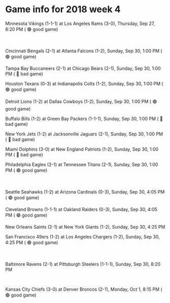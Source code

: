 # Game info for 2018 week 4

Minnesota Vikings (1-1-1) at Los Angeles Rams (3-0), Thursday, Sep 27, 8:20 PM (	:green_circle: good game)


<br/>

Cincinnati Bengals (2-1) at Atlanta Falcons (1-2), Sunday, Sep 30, 1:00 PM (	:green_circle: good game)

Tampa Bay Buccaneers (2-1) at Chicago Bears (2-1), Sunday, Sep 30, 1:00 PM (	:red_circle: bad game)

Houston Texans (0-3) at Indianapolis Colts (1-2), Sunday, Sep 30, 1:00 PM (	:green_circle: good game)

Detroit Lions (1-2) at Dallas Cowboys (1-2), Sunday, Sep 30, 1:00 PM (	:green_circle: good game)

Buffalo Bills (1-2) at Green Bay Packers (1-1-1), Sunday, Sep 30, 1:00 PM (	:red_circle: bad game)

New York Jets (1-2) at Jacksonville Jaguars (2-1), Sunday, Sep 30, 1:00 PM (	:red_circle: bad game)

Miami Dolphins (3-0) at New England Patriots (1-2), Sunday, Sep 30, 1:00 PM (	:red_circle: bad game)

Philadelphia Eagles (2-1) at Tennessee Titans (2-1), Sunday, Sep 30, 1:00 PM (	:green_circle: good game)


<br/>

Seattle Seahawks (1-2) at Arizona Cardinals (0-3), Sunday, Sep 30, 4:05 PM (	:green_circle: good game)

Cleveland Browns (1-1-1) at Oakland Raiders (0-3), Sunday, Sep 30, 4:05 PM (	:green_circle: good game)

New Orleans Saints (2-1) at New York Giants (1-2), Sunday, Sep 30, 4:25 PM

San Francisco 49ers (1-2) at Los Angeles Chargers (1-2), Sunday, Sep 30, 4:25 PM (	:green_circle: good game)


<br/>

Baltimore Ravens (2-1) at Pittsburgh Steelers (1-1-1), Sunday, Sep 30, 8:20 PM


<br/>

Kansas City Chiefs (3-0) at Denver Broncos (2-1), Monday, Oct 1, 8:15 PM (	:green_circle: good game)

